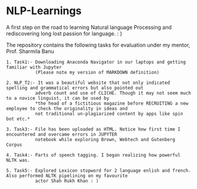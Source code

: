 # NLP-Learnings
A first step on the road to learning Natural language Processing and rediscovering long lost passion for language. : )

The repository contains the following tasks for evaluation under my mentor, Prof. Sharmila Banu
```
1. Task1:- Downloading Anaconda Navigator in our laptops and getting familiar with Jupyter
           (Please note my version of MARKDOWN definition)
           
2. NLP_T2:- It was a beautiful website that not only indicated spelling and grammatical errors but also pointed out
           adverb count and use of CLICHÉ. Though it may not seem much to a novice linguist, it can be used by
           *the head of a fictitious magazine before RECRUITING a new employee to check the originality in ideas and 
           not traditional un-plagiarized content by apps like spin bot etc.*

3. Task3:- File has been uploaded as HTML. Notice how first time I encountered and overcame errors in JUPYTER 
           notebook while exploring Brown, Webtech and Gutenberg Corpus

4. Task4:- Parts of speech tagging. I began realizing how powerful NLTK was.

5. Task5:- Explored Lexicon stopword for 2 language enlish and french. Also performed NLTK pipelining on my favourite
           actor Shah Rukh Khan : )
```
